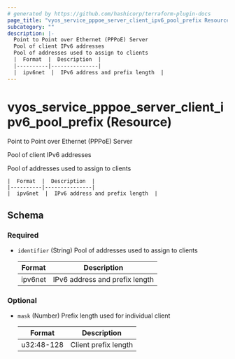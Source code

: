 ```yaml
---
# generated by https://github.com/hashicorp/terraform-plugin-docs
page_title: "vyos_service_pppoe_server_client_ipv6_pool_prefix Resource - vyos"
subcategory: ""
description: |-
  Point to Point over Ethernet (PPPoE) Server
  Pool of client IPv6 addresses
  Pool of addresses used to assign to clients
  |  Format  |  Description  |
  |----------|---------------|
  |  ipv6net  |  IPv6 address and prefix length  |
---
```


# vyos_service_pppoe_server_client_ipv6_pool_prefix (Resource)

Point to Point over Ethernet (PPPoE) Server

Pool of client IPv6 addresses

Pool of addresses used to assign to clients

    |  Format  |  Description  |
    |----------|---------------|
    |  ipv6net  |  IPv6 address and prefix length  |



<!-- schema generated by tfplugindocs -->
## Schema

### Required

- `identifier` (String) Pool of addresses used to assign to clients

    |  Format  |  Description  |
    |----------|---------------|
    |  ipv6net  |  IPv6 address and prefix length  |

### Optional

- `mask` (Number) Prefix length used for individual client

    |  Format  |  Description  |
    |----------|---------------|
    |  u32:48-128  |  Client prefix length  |
